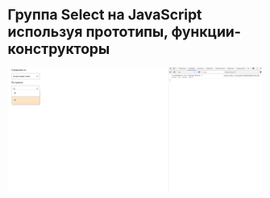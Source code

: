 # Группа Select на JavaScript используя прототипы, функции-конструкторы

![Пример](https://github.com/EvgeniyBudaev/js-select-prototype/blob/main/readme.jpg)

